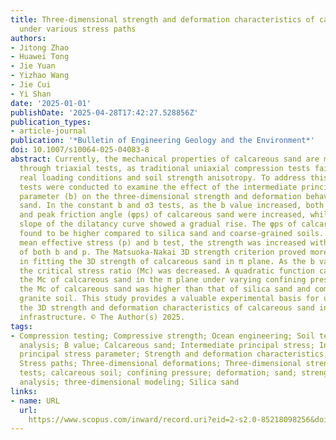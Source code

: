 ```yaml
---
title: Three-dimensional strength and deformation characteristics of calcareous sand
  under various stress paths
authors:
- Jitong Zhao
- Huawei Tong
- Jie Yuan
- Yizhao Wang
- Jie Cui
- Yi Shan
date: '2025-01-01'
publishDate: '2025-04-28T17:42:27.528856Z'
publication_types:
- article-journal
publication: '*Bulletin of Engineering Geology and the Environment*'
doi: 10.1007/s10064-025-04083-8
abstract: Currently, the mechanical properties of calcareous sand are mainly studied
  through triaxial tests, as traditional uniaxial compression tests fail to capture
  real loading conditions and soil strength anisotropy. To address this, true triaxial
  tests were conducted to examine the effect of the intermediate principal stress
  parameter (b) on the three-dimensional strength and deformation behavior of calcareous
  sand. In the constant b and σ3 tests, as the b value increased, both the strength
  and peak friction angle (φps) of calcareous sand were increased, while the tangent
  slope of the dilatancy curve showed a gradual rise. The φps of calcareous sand was
  found to be higher compared to silica sand and coarse-grained soils. In the constant
  mean effective stress (p) and b test, the strength was increased with higher values
  of both b and p. The Matsuoka-Nakai 3D strength criterion proved more effective
  in fitting the 3D strength of calcareous sand in π plane. As the b value increased,
  the critical stress ratio (Mc) was decreased. A quadratic function can better represent
  the Mc of calcareous sand in the π plane under varying confining pressures. Furthermore,
  the Mc of calcareous sand was higher than that of silica sand and completely decomposed
  granite soil. This study provides a valuable experimental basis for understanding
  the 3D strength and deformation characteristics of calcareous sand in oceanic engineering
  infrastructure. © The Author(s) 2025.
tags:
- Compression testing; Compressive strength; Ocean engineering; Soil testing; Stress
  analysis; B value; Calcareous sand; Intermediate principal stress; Intermediate
  principal stress parameter; Strength and deformation characteristics; Stress parameter;
  Stress paths; Three-dimensional deformations; Three-dimensional strength; True triaxial
  tests; calcareous soil; confining pressure; deformation; sand; strength; stress
  analysis; three-dimensional modeling; Silica sand
links:
- name: URL
  url: 
    https://www.scopus.com/inward/record.uri?eid=2-s2.0-85218098256&doi=10.1007%2fs10064-025-04083-8&partnerID=40&md5=67509963d7e9164cff81a1925809a911
---
```


